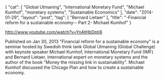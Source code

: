{
   "cat": [
      "Global Utmaning",
      "International Monetary Fund",
      "Michael Kumhof",
      "monetary systems",
      "Sustainable Economics"
   ],
   "date": "2014-01-29",
   "layout": "post",
   "tag": [
      "Bernard Lietaer"
   ],
   "title": "-Financial reform for a sustainable economy-- Part 2- Michael Kumhof"
}

http://www.youtube.com/watch?v=YnAtHbDptj8  

Published on Jan 30, 2013
"Financial reform for a sustainable economy" is a seminar hosted by Swedish think tank Global Utmaning (Global Challenge) with keynote speaker Michael Kumhof, International Monetary Fund (IMF) and Bernard Lietaer, international expert on monetary systems and the author of the book "Money the missing link in sustainability". Michael Kumhof discussed the Chicago Plan and how to create a sustainable economy.